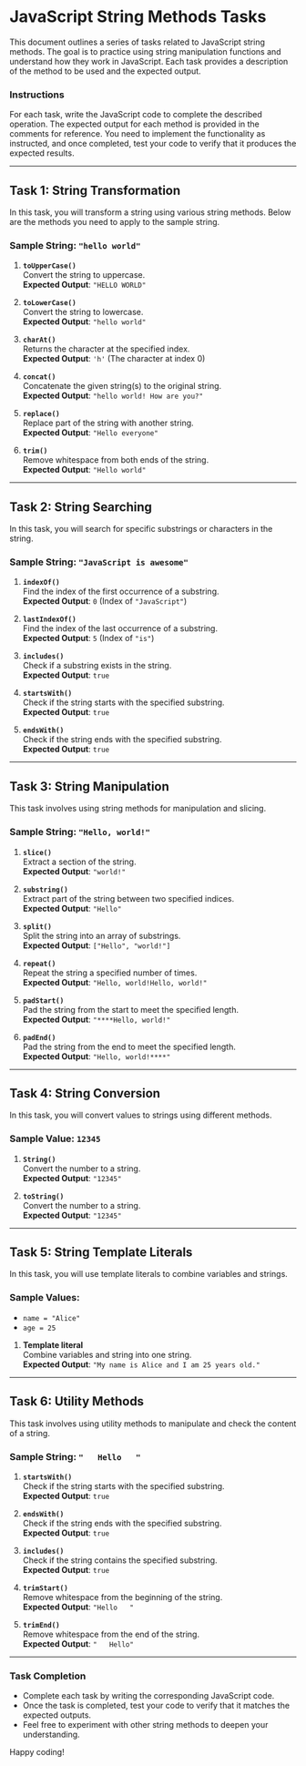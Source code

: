 # JavaScript String Methods Tasks

This document outlines a series of tasks related to JavaScript string methods. The goal is to practice using string manipulation functions and understand how they work in JavaScript. Each task provides a description of the method to be used and the expected output. 

### Instructions

For each task, write the JavaScript code to complete the described operation. The expected output for each method is provided in the comments for reference. You need to implement the functionality as instructed, and once completed, test your code to verify that it produces the expected results.

---

## Task 1: String Transformation

In this task, you will transform a string using various string methods. Below are the methods you need to apply to the sample string.

### Sample String: `"hello world"`

1. **`toUpperCase()`**  
   Convert the string to uppercase.  
   **Expected Output**: `"HELLO WORLD"`

2. **`toLowerCase()`**  
   Convert the string to lowercase.  
   **Expected Output**: `"hello world"`

3. **`charAt()`**  
   Returns the character at the specified index.  
   **Expected Output**: `'h'` (The character at index 0)

4. **`concat()`**  
   Concatenate the given string(s) to the original string.  
   **Expected Output**: `"hello world! How are you?"`

5. **`replace()`**  
   Replace part of the string with another string.  
   **Expected Output**: `"Hello everyone"`

6. **`trim()`**  
   Remove whitespace from both ends of the string.  
   **Expected Output**: `"Hello world"`

---

## Task 2: String Searching

In this task, you will search for specific substrings or characters in the string.

### Sample String: `"JavaScript is awesome"`

1. **`indexOf()`**  
   Find the index of the first occurrence of a substring.  
   **Expected Output**: `0` (Index of `"JavaScript"`)

2. **`lastIndexOf()`**  
   Find the index of the last occurrence of a substring.  
   **Expected Output**: `5` (Index of `"is"`)

3. **`includes()`**  
   Check if a substring exists in the string.  
   **Expected Output**: `true`

4. **`startsWith()`**  
   Check if the string starts with the specified substring.  
   **Expected Output**: `true`

5. **`endsWith()`**  
   Check if the string ends with the specified substring.  
   **Expected Output**: `true`

---

## Task 3: String Manipulation

This task involves using string methods for manipulation and slicing.

### Sample String: `"Hello, world!"`

1. **`slice()`**  
   Extract a section of the string.  
   **Expected Output**: `"world!"`

2. **`substring()`**  
   Extract part of the string between two specified indices.  
   **Expected Output**: `"Hello"`

3. **`split()`**  
   Split the string into an array of substrings.  
   **Expected Output**: `["Hello", "world!"]`

4. **`repeat()`**  
   Repeat the string a specified number of times.  
   **Expected Output**: `"Hello, world!Hello, world!"`

5. **`padStart()`**  
   Pad the string from the start to meet the specified length.  
   **Expected Output**: `"****Hello, world!"`

6. **`padEnd()`**  
   Pad the string from the end to meet the specified length.  
   **Expected Output**: `"Hello, world!****"`

---

## Task 4: String Conversion

In this task, you will convert values to strings using different methods.

### Sample Value: `12345`

1. **`String()`**  
   Convert the number to a string.  
   **Expected Output**: `"12345"`

2. **`toString()`**  
   Convert the number to a string.  
   **Expected Output**: `"12345"`

---

## Task 5: String Template Literals

In this task, you will use template literals to combine variables and strings.

### Sample Values:
- `name = "Alice"`
- `age = 25`

1. **Template literal**  
   Combine variables and string into one string.  
   **Expected Output**: `"My name is Alice and I am 25 years old."`

---

## Task 6: Utility Methods

This task involves using utility methods to manipulate and check the content of a string.

### Sample String: `"   Hello   "`

1. **`startsWith()`**  
   Check if the string starts with the specified substring.  
   **Expected Output**: `true`

2. **`endsWith()`**  
   Check if the string ends with the specified substring.  
   **Expected Output**: `true`

3. **`includes()`**  
   Check if the string contains the specified substring.  
   **Expected Output**: `true`

4. **`trimStart()`**  
   Remove whitespace from the beginning of the string.  
   **Expected Output**: `"Hello   "`

5. **`trimEnd()`**  
   Remove whitespace from the end of the string.  
   **Expected Output**: `"   Hello"`
   
---

### Task Completion

- Complete each task by writing the corresponding JavaScript code.
- Once the task is completed, test your code to verify that it matches the expected outputs.
- Feel free to experiment with other string methods to deepen your understanding.

Happy coding!
